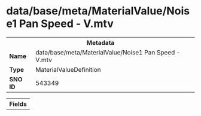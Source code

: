 <h1>data/base/meta/MaterialValue/Noise1 Pan Speed - V.mtv</h1><table><tr><th colspan="100%">Metadata</th></tr><tr><td><b>Name</b></td><td>data/base/meta/MaterialValue/Noise1 Pan Speed - V.mtv</td></tr><tr><td><b>Type</b></td><td>MaterialValueDefinition</td></tr><tr><td><b>SNO ID</b></td><td>543349</td></tr></table>

<table><tr><th colspan="100%">Fields</th></tr></table>

